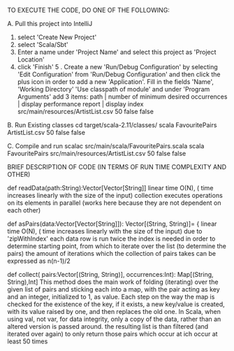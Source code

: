 TO EXECUTE THE CODE, DO ONE OF THE FOLLOWING:

A. Pull this project into IntelliJ
   1.  select 'Create New Project'
   2.  select 'Scala/Sbt'
   3.  Enter a name under 'Project Name' and select this project as 'Project Location'
   4.  click 'Finish'
   5 . Create a new 'Run/Debug Configuration' by  selecting 'Edit Configuration' from 'Run/Debug Configuration' 
       and then click the plus icon in order to add a new 'Application'.
       Fill in  the fields 'Name', 'Working Directory' 'Use classpath of module' and under 'Program Arguments' add 3 items:
       path  | number of minimum desired occurrences | display performance report | display index
       src/main/resources/ArtistList.csv 50 false false
 
B. Run Existing classes
   cd target/scala-2.11/classes/
   scala  FavouritePairs ArtistList.csv 50 false false

C. Compile and run
   scalac src/main/scala/FavouritePairs.scala
   scala FavouritePairs src/main/resources/ArtistList.csv 50 false false

  
BRIEF DESCRIPTION OF CODE (IN TERMS OF RUN TIME COMPLEXITY AND OTHER)

def readData(path:String):Vector[Vector[String]]
 linear time O(N), ( time increases linearly with the size of the input)
 collection executes operations on its elements in parallel (works here because they are not dependent on each other)


def asPairs(data:Vector[Vector[String]]): Vector[(String, String)]= {
   linear time O(N), ( time increases linearly with the size of the input)
   due to 'zipWithIndex' each data row is run twice 
   the index is needed in order to determine starting point, from which to iterate over the list (to determine the pairs)
   the amount of iterations which the collection of pairs takes can be expressed as n(n-1)/2 
   
def collect( pairs:Vector[(String, String)], occurrences:Int): Map[(String, String),Int] 
   This method does the main work of folding (iterating) over the given list of pairs and sticking each into a map, 
   with the pair acting as key and an integer, initialized to 1, as value.
   Each step on the way the map is checked for the existence of the key, if it exists, a new key/value is created, with its value raised by one, 
   and then replaces the old one. In Scala, when using val, not var, for data integrity,  only a copy of the data, rather than an altered version is passed around.
   the resulting list is than filtered (and iterated over again) to only return those pairs which occur at ich occur at least 50 times